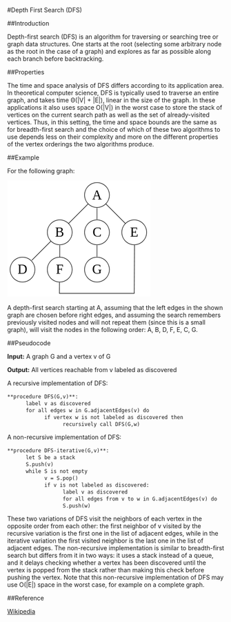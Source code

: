 #Depth First Search (DFS)

##Introduction

Depth-first search (DFS) is an algorithm for traversing or searching tree or graph data structures. One starts at the root (selecting some arbitrary node as the root in the case of a graph) and explores as far as possible along each branch before backtracking.

##Properties

The time and space analysis of DFS differs according to its application area. In theoretical computer science, DFS is typically used to traverse an entire graph, and takes time Θ(|V| + |E|), linear in the size of the graph.
In these applications it also uses space O(|V|) in the worst case to store the stack of vertices on the current search path as well as the set of already-visited vertices. Thus, in this setting, the time and space bounds are the same as for breadth-first search and the choice of which of these two algorithms to use depends less on their complexity and more on the different properties of the vertex orderings the two algorithms produce.

##Example

For the following graph:

![Sample Graph](https://github.com/AnhellO/AlgorithmsAndTraining/blob/master/Algorithms/Graph%20Theory/Depth%20First%20Search%20%28DFS%29/DFS%20Traversal.png "DFS")

A depth-first search starting at A, assuming that the left edges in the shown graph are chosen before right edges, and assuming the search remembers previously visited nodes and will not repeat them (since this is a small graph), will visit the nodes in the following order: A, B, D, F, E, C, G.

##Pseudocode

**Input:** A graph G and a vertex v of G

**Output:** All vertices reachable from v labeled as discovered

A recursive implementation of DFS:

```pseudocode
**procedure DFS(G,v)**:
      label v as discovered
      for all edges w in G.adjacentEdges(v) do
            if vertex w is not labeled as discovered then
                  recursively call DFS(G,w)
```

A non-recursive implementation of DFS:

```pseudocode
**procedure DFS-iterative(G,v)**:
      let S be a stack
      S.push(v)
      while S is not empty
            v = S.pop()
            if v is not labeled as discovered:
                  label v as discovered
                  for all edges from v to w in G.adjacentEdges(v) do
                  S.push(w)
```

These two variations of DFS visit the neighbors of each vertex in the opposite order from each other: the first neighbor of v visited by the recursive variation is the first one in the list of adjacent edges, while in the iterative variation the first visited neighbor is the last one in the list of adjacent edges.
The non-recursive implementation is similar to breadth-first search but differs from it in two ways: it uses a stack instead of a queue, and it delays checking whether a vertex has been discovered until the vertex is popped from the stack rather than making this check before pushing the vertex.
Note that this non-recursive implementation of DFS may use O(|E|) space in the worst case, for example on a complete graph.

##Reference

[Wikipedia](https://en.wikipedia.org/wiki/Depth-first_search)
